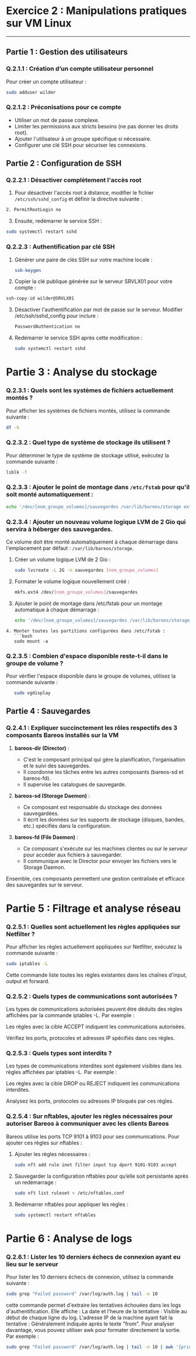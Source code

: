 # Exercice 2 : Manipulations pratiques sur VM Linux
---
## Partie 1 : Gestion des utilisateurs

### Q.2.1.1 : Création d’un compte utilisateur personnel
Pour créer un compte utilisateur :
```bash
sudo adduser wilder
```
### Q.2.1.2 : Préconisations pour ce compte
- Utiliser un mot de passe complexe.
- Limiter les permissions aux stricts besoins (ne pas donner les droits root).
- Ajouter l'utilisateur à un groupe spécifique si nécessaire.
- Configurer une clé SSH pour sécuriser les connexions.

## Partie 2 : Configuration de SSH

### Q.2.2.1 : Désactiver complètement l'accès root
1. Pour désactiver l'accès root à distance, modifier le fichier `/etc/ssh/sshd_config` et définir la directive suivante :
```bash
2. PermitRootLogin no
```
3. Ensuite, redémarrer le service SSH :
```bash
sudo systemctl restart sshd
```
### Q.2.2.3 : Authentification par clé SSH
1. Générer une paire de clés SSH sur votre machine locale :
   ```bash
   ssh-keygen
   ```
2. Copier la clé publique générée sur le serveur SRVLX01 pour votre compte :
  ```bash
  ssh-copy-id wilder@SRVLX01
  ```
3. Désactiver l'authentification par mot de passe sur le serveur. Modifier /etc/ssh/sshd_config pour inclure :
   ```bash
   PasswordAuthentication no
   ```
4. Redémarrer le service SSH après cette modification :
   ```bash
   sudo systemctl restart sshd
   ```
   
# Partie 3 : Analyse du stockage

### Q.2.3.1 : Quels sont les systèmes de fichiers actuellement montés ?
Pour afficher les systèmes de fichiers montés, utilisez la commande suivante :
   ```bash
   df -h
   ```
### Q.2.3.2 : Quel type de système de stockage ils utilisent ?
Pour déterminer le type de système de stockage utilisé, exécutez la commande suivante :
   ```bash
   lsblk -f
   ```
### Q.2.3.3 : Ajouter le point de montage dans `/etc/fstab` pour qu'il soit monté automatiquement :
   ```bash
   echo '/dev/[nom_groupe_volumes]/sauvegardes /var/lib/bareos/storage ext4 defaults 0 0' | sudo tee -a /etc/fstab
   ```
### Q.2.3.4 : Ajouter un nouveau volume logique LVM de 2 Gio qui servira à héberger des sauvegardes.
Ce volume doit être monté automatiquement à chaque démarrage dans l'emplacement par défaut : `/var/lib/bareos/storage`.

1. Créer un volume logique LVM de 2 Gio :
   ```bash
   sudo lvcreate -L 2G -n sauvegardes [nom_groupe_volumes]
   ```
2. Formater le volume logique nouvellement créé :
   ```bash
   mkfs.ext4 /dev/[nom_groupe_volumes]/sauvegardes
   ```
3. Ajouter le point de montage dans /etc/fstab pour un montage automatique à chaque démarrage :
    ```bash
    echo '/dev/[nom_groupe_volumes]/sauvegardes /var/lib/bareos/storage ext4 defaults 0 0' | sudo tee -a /etc/fstab
```
4. Monter toutes les partitions configurées dans /etc/fstab :
   ```bash
   sudo mount -a
   ```
### Q.2.3.5 : Combien d'espace disponible reste-t-il dans le groupe de volume ?
Pour vérifier l'espace disponible dans le groupe de volumes, utilisez la commande suivante :
```bash
   sudo vgdisplay
```

## Partie 4 : Sauvegardes

### Q.2.4.1 : Expliquer succinctement les rôles respectifs des 3 composants Bareos installés sur la VM
1. **bareos-dir (Director)** :
   - C'est le composant principal qui gère la planification, l'organisation et le suivi des sauvegardes.
   - Il coordonne les tâches entre les autres composants (bareos-sd et bareos-fd).
   - Il supervise les catalogues de sauvegarde.

2. **bareos-sd (Storage Daemon)** :
   - Ce composant est responsable du stockage des données sauvegardées.
   - Il écrit les données sur les supports de stockage (disques, bandes, etc.) spécifiés dans la configuration.

3. **bareos-fd (File Daemon)** :
   - Ce composant s'exécute sur les machines clientes ou sur le serveur pour accéder aux fichiers à sauvegarder.
   - Il communique avec le Director pour envoyer les fichiers vers le Storage Daemon.

Ensemble, ces composants permettent une gestion centralisée et efficace des sauvegardes sur le serveur.

# Partie 5 : Filtrage et analyse réseau

### Q.2.5.1 : Quelles sont actuellement les règles appliquées sur Netfilter ?
Pour afficher les règles actuellement appliquées sur Netfilter, exécutez la commande suivante :
   ```bash
   sudo iptables -L
   ```
Cette commande liste toutes les règles existantes dans les chaînes d'input, output et forward.
### Q.2.5.2 : Quels types de communications sont autorisées ?
Les types de communications autorisées peuvent être déduits des règles affichées par la commande iptables -L. Par exemple :

Les règles avec la cible ACCEPT indiquent les communications autorisées.

Vérifiez les ports, protocoles et adresses IP spécifiés dans ces règles.

### Q.2.5.3 : Quels types sont interdits ?
Les types de communications interdites sont également visibles dans les règles affichées par iptables -L. Par exemple :

Les règles avec la cible DROP ou REJECT indiquent les communications interdites.

Analysez les ports, protocoles ou adresses IP bloqués par ces règles.

### Q.2.5.4 : Sur nftables, ajouter les règles nécessaires pour autoriser Bareos à communiquer avec les clients Bareos
Bareos utilise les ports TCP 9101 à 9103 pour ses communications. Pour ajouter ces règles sur nftables :

1. Ajouter les règles nécessaires :
   ```bash
   sudo nft add rule inet filter input tcp dport 9101-9103 accept
   ```
2. Sauvegarder la configuration nftables pour qu’elle soit persistante après un redémarrage :
   ```bash
   sudo nft list ruleset > /etc/nftables.conf
   ```
3. Redémarrer nftables pour appliquer les règles :
   ```bash
   sudo systemctl restart nftables
   ```

# Partie 6 : Analyse de logs

### Q.2.6.1 : Lister les 10 derniers échecs de connexion ayant eu lieu sur le serveur
Pour lister les 10 derniers échecs de connexion, utilisez la commande suivante :
   ```bash
   sudo grep "Failed password" /var/log/auth.log | tail -n 10
   ```
cette commande permet d'extraire les tentatives échouées dans les logs d'authentification. Elle affiche :
La date et l'heure de la tentative : Visible au début de chaque ligne du log.
L'adresse IP de la machine ayant fait la tentative : Généralement indiquée après le texte "from".
Pour analyser davantage, vous pouvez utiliser awk pour formater directement la sortie. Par exemple :
   ```bash
   sudo grep "Failed password" /var/log/auth.log | tail -n 10 | awk '{print $1, $2, $3, $11}'
   ```




